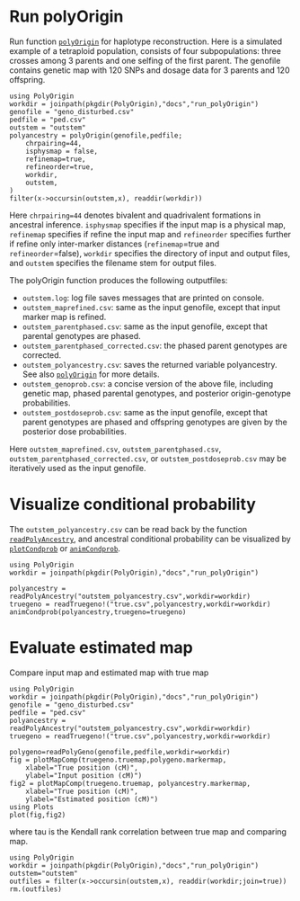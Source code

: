 # Run polyOrigin

Run function [`polyOrigin`](@ref) for haplotype reconstruction. Here is a simulated example of a tetraploid population, consists of four subpopulations: three crosses among 3 parents and one selfing of the first parent. The genofile contains genetic map with 120 SNPs and dosage data for 3 parents and 120 offspring.

```@example
using PolyOrigin
workdir = joinpath(pkgdir(PolyOrigin),"docs","run_polyOrigin")
genofile = "geno_disturbed.csv"
pedfile = "ped.csv"
outstem = "outstem"
polyancestry = polyOrigin(genofile,pedfile;
    chrpairing=44,    
    isphysmap = false,
    refinemap=true,
    refineorder=true,    
    workdir,
    outstem,    
)
filter(x->occursin(outstem,x), readdir(workdir))
```
Here `chrpairing=44` denotes bivalent and quadrivalent formations in ancestral inference. `isphysmap` specifies if the input map is a physical map, `refinemap` specifies if refine the input map and `refineorder` specifies further if refine only inter-marker distances (`refinemap`=true and `refineorder`=false), `workdir` specifies the directory of input and output files, and `outstem` specifies the filename stem for output files.

The polyOrigin function produces the following outputfiles:
* `outstem.log`: log file saves messages that are printed on console.
* `outstem_maprefined.csv`: same as the input genofile, except that input marker map is refined.
* `outstem_parentphased.csv`: same as the input genofile, except that parental genotypes are phased.
* `outstem_parentphased_corrected.csv`: the phased parent genotypes are  corrected.
* `outstem_polyancestry.csv`: saves the returned variable polyancestry. See also [`polyOrigin`](@ref) for more details.
* `outstem_genoprob.csv`: a concise version of the above file, including genetic map, phased parental genotypes, and posterior origin-genotype probabilities.
* `outstem_postdoseprob.csv`: same as the input genofile, except that  parent genotypes are phased and offspring genotypes are given by the posterior dose probabilities.

Here  `outstem_maprefined.csv`, `outstem_parentphased.csv`,  `outstem_parentphased_corrected.csv`, or `outstem_postdoseprob.csv` may be iteratively used as the input genofile.

# Visualize conditional probability

The `outstem_polyancestry.csv` can be read back by the function [`readPolyAncestry`](@ref), and ancestral conditional probability can be visualized by [`plotCondprob`](@ref) or [`animCondprob`](@ref).

```@setup setdir
using PolyOrigin
workdir = joinpath(pkgdir(PolyOrigin),"docs","run_polyOrigin")
```

```@example setdir
polyancestry = readPolyAncestry("outstem_polyancestry.csv",workdir=workdir)
truegeno = readTruegeno!("true.csv",polyancestry,workdir=workdir)
animCondprob(polyancestry,truegeno=truegeno)
```

# Evaluate estimated map

Compare input map and estimated map with true map

```@setup settrue
using PolyOrigin
workdir = joinpath(pkgdir(PolyOrigin),"docs","run_polyOrigin")
genofile = "geno_disturbed.csv"
pedfile = "ped.csv"
polyancestry = readPolyAncestry("outstem_polyancestry.csv",workdir=workdir)
truegeno = readTruegeno!("true.csv",polyancestry,workdir=workdir)
```

```@example settrue
polygeno=readPolyGeno(genofile,pedfile,workdir=workdir)
fig = plotMapComp(truegeno.truemap,polygeno.markermap,
    xlabel="True position (cM)",
    ylabel="Input position (cM)")
fig2 = plotMapComp(truegeno.truemap, polyancestry.markermap,
    xlabel="True position (cM)",
    ylabel="Estimated position (cM)")
using Plots
plot(fig,fig2)
```

where tau is the Kendall rank correlation between true map and comparing map.

```@setup deloutput
using PolyOrigin
workdir = joinpath(pkgdir(PolyOrigin),"docs","run_polyOrigin")
outstem="outstem"
outfiles = filter(x->occursin(outstem,x), readdir(workdir;join=true))
rm.(outfiles)
```
